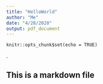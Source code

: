 ```yaml
---
title: "HelloWorld"
author: "Me"
date: "4/28/2020"
output: pdf_document
---
```


```{r setup, include=FALSE}
knitr::opts_chunk$set(echo = TRUE)
```
.
## This is a markdown file

